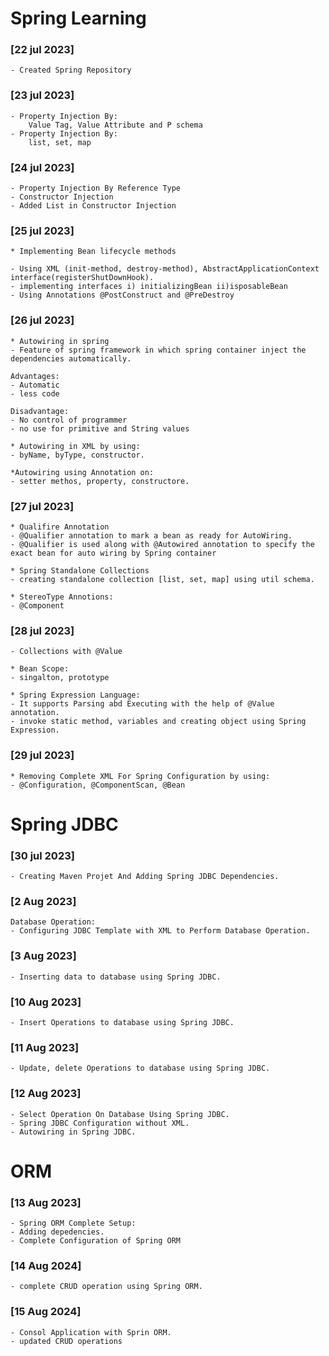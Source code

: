 # Spring Learning

### [22 jul 2023] 
	- Created Spring Repository

### [23 jul 2023]
	- Property Injection By: 
		Value Tag, Value Attribute and P schema
	- Property Injection By:
		list, set, map

### [24 jul 2023]
	- Property Injection By Reference Type
	- Constructor Injection
	- Added List in Constructor Injection

### [25 jul 2023]
	* Implementing Bean lifecycle methods
	
	- Using XML (init-method, destroy-method), AbstractApplicationContext interface(registerShutDownHook).
	- implementing interfaces i) initializingBean ii)isposableBean
	- Using Annotations @PostConstruct and @PreDestroy

### [26 jul 2023]
	* Autowiring in spring
	- Feature of spring framework in which spring container inject the dependencies automatically.

	Advantages: 
	- Automatic
	- less code
	
	Disadvantage: 
	- No control of programmer
	- no use for primitive and String values

	* Autowiring in XML by using:
	- byName, byType, constructor.

	*Autowiring using Annotation on:
	- setter methos, property, constructore.

### [27 jul 2023]
	* Qualifire Annotation
	- @Qualifier annotation to mark a bean as ready for AutoWiring.
	- @Qualifier is used along with @Autowired annotation to specify the exact bean for auto wiring by Spring container

	* Spring Standalone Collections
	- creating standalone collection [list, set, map] using util schema. 	

	* StereoType Annotions:
	- @Component

### [28 jul 2023]
	- Collections with @Value

	* Bean Scope:
	- singalton, prototype

	* Spring Expression Language: 
	- It supports Parsing abd Executing with the help of @Value annotation.
	- invoke static method, variables and creating object using Spring Expression. 

### [29 jul 2023]
	* Removing Complete XML For Spring Configuration by using:
	- @Configuration, @ComponentScan, @Bean 

# Spring JDBC 
### [30 jul 2023]
	- Creating Maven Projet And Adding Spring JDBC Dependencies.
	
### [2 Aug 2023]
	Database Operation:
	- Configuring JDBC Template with XML to Perform Database Operation.

### [3 Aug 2023]
	- Inserting data to database using Spring JDBC.

### [10 Aug 2023]
	- Insert Operations to database using Spring JDBC.

### [11 Aug 2023]
	- Update, delete Operations to database using Spring JDBC.

### [12 Aug 2023]
	- Select Operation On Database Using Spring JDBC.
	- Spring JDBC Configuration without XML.
	- Autowiring in Spring JDBC.

# ORM
### [13 Aug 2023]
	- Spring ORM Complete Setup:
	- Adding depedencies.
	- Complete Configuration of Spring ORM

### [14 Aug 2024]
	- complete CRUD operation using Spring ORM.

### [15 Aug 2024]
	- Consol Application with Sprin ORM.
	- updated CRUD operations
